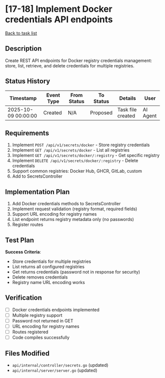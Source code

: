 # [17-18] Implement Docker credentials API endpoints

[Back to task list](./tasks.md)

## Description

Create REST API endpoints for Docker registry credentials management: store, list, retrieve, and delete credentials for multiple registries.

## Status History

| Timestamp | Event Type | From Status | To Status | Details | User |
|-----------|------------|-------------|-----------|---------|------|
| 2025-10-09 00:00:00 | Created | N/A | Proposed | Task file created | AI Agent |

## Requirements

1. Implement `POST /api/v1/secrets/docker` - Store registry credentials
2. Implement `GET /api/v1/secrets/docker` - List all registries
3. Implement `GET /api/v1/secrets/docker/:registry` - Get specific registry
4. Implement `DELETE /api/v1/secrets/docker/:registry` - Delete credentials
5. Support common registries: Docker Hub, GHCR, GitLab, custom
6. Add to SecretsController

## Implementation Plan

1. Add Docker credentials methods to SecretsController
2. Implement request validation (registry format, required fields)
3. Support URL encoding for registry names
4. List endpoint returns registry metadata only (no passwords)
5. Register routes

## Test Plan

**Success Criteria**:
- Store credentials for multiple registries
- List returns all configured registries
- Get returns credentials (password not in response for security)
- Delete removes credentials
- Registry name URL encoding works

## Verification

- [ ] Docker credentials endpoints implemented
- [ ] Multiple registry support
- [ ] Password not returned in GET
- [ ] URL encoding for registry names
- [ ] Routes registered
- [ ] Code compiles successfully

## Files Modified

- `api/internal/controller/secrets.go` (updated)
- `api/internal/server/server.go` (updated)

